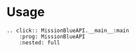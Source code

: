 # Usage

```{eval-rst}
.. click:: MissionBlueAPI.__main__:main
    :prog: MissionBlueAPI
    :nested: full
```
